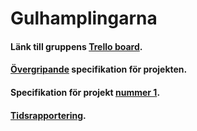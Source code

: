 # Gulhamplingarna

#### Länk till gruppens [Trello board](https://trello.com/b/k1aCpNMh/projektarbete-ioopm).

#### [Övergripande](http://wrigstad.com/ioopm/2017/project.html) specifikation för projekten.

#### Specifikation för projekt [nummer 1](http://wrigstad.com/ioopm/2017/project1.html).

#### [Tidsrapportering](https://docs.google.com/spreadsheets/d/1Ha7nID78cxGqRaoXWKWA9UAPa4gmvFkcnNl1x47x_9c/edit#gid=0).
